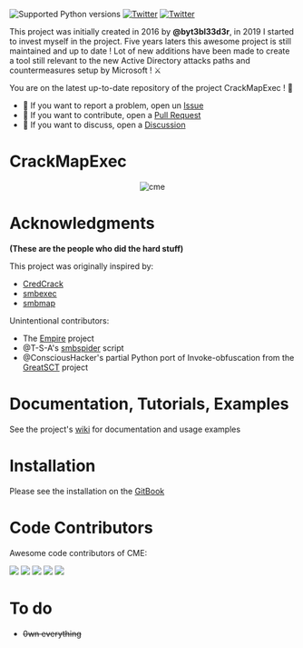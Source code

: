![Supported Python versions](https://img.shields.io/badge/python-3.7+-blue.svg) [![Twitter](https://img.shields.io/twitter/follow/byt3bl33d3r?label=byt3bl33d3r&style=social)](https://twitter.com/intent/follow?screen_name=byt3bl33d3r) [![Twitter](https://img.shields.io/twitter/follow/mpgn_x64?label=mpgn_x64&style=social)](https://twitter.com/intent/follow?screen_name=mpgn_x64)

This project was initially created in 2016 by **@byt3bl33d3r**, in 2019 I started to invest myself in the project. Five years laters this awesome project is still maintained and up to date ! Lot of new additions have been made to create a tool still relevant to the new Active Directory attacks paths and countermeasures setup by Microsoft ! ⚔️

You are on the latest up-to-date repository of the project CrackMapExec ! 🎉

- 🚧 If you want to report a problem, open un [Issue](https://github.com/mpgn/CrackMapExec/issues) 
- 🔀 If you want to contribute, open a [Pull Request](https://github.com/mpgn/CrackMapExec/pulls)
- 💬 If you want to discuss, open a [Discussion](https://github.com/mpgn/CrackMapExec/discussions)

# CrackMapExec

<p align="center">
  <img src="https://cloud.githubusercontent.com/assets/5151193/17577511/d312ceb4-5f3b-11e6-8de5-8822246289fd.jpg" alt="cme"/>
</p>

# Acknowledgments
**(These are the people who did the hard stuff)**

This project was originally inspired by:
- [CredCrack](https://github.com/gojhonny/CredCrack)
- [smbexec](https://github.com/pentestgeek/smbexec)
- [smbmap](https://github.com/ShawnDEvans/smbmap)

Unintentional contributors:

- The [Empire](https://github.com/PowerShellEmpire/Empire) project
- @T-S-A's [smbspider](https://github.com/T-S-A/smbspider) script
- @ConsciousHacker's partial Python port of Invoke-obfuscation from the [GreatSCT](https://github.com/GreatSCT/GreatSCT) project

# Documentation, Tutorials, Examples
See the project's [wiki](https://www.crackmapexec.wiki/) for documentation and usage examples

# Installation
Please see the installation on the [GitBook](https://www.crackmapexec.wiki/getting-started/installation)

# Code Contributors

Awesome code contributors of CME:

[![](https://github.com/Marshall-Hallenbeck.png?size=50)](https://github.com/Marshall-Hallenbeck)
[![](https://github.com/zblurx.png?size=50)](https://github.com/zblurx)
[![](https://github.com/NeffIsBack.png?size=50)](https://github.com/NeffIsBack)
[![](https://github.com/Hackndo.png?size=50)](https://github.com/Hackndo)
[![](https://github.com/nurfed1?size=50)](https://github.com/nurfed1)


# To do
- ~~0wn everything~~
